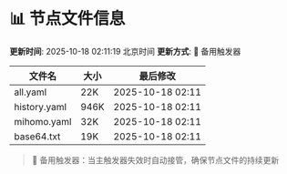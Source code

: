 # 📊 节点文件信息

**更新时间**: 2025-10-18 02:11:19 北京时间
**更新方式**: 🔄 备用触发器

| 文件名 | 大小 | 最后修改 |
|--------|------|----------|
| all.yaml | 22K | 2025-10-18 02:11 |
| history.yaml | 946K | 2025-10-18 02:11 |
| mihomo.yaml | 32K | 2025-10-18 02:11 |
| base64.txt | 19K | 2025-10-18 02:11 |

> 🔄 备用触发器：当主触发器失效时自动接管，确保节点文件的持续更新

